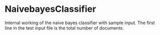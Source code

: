 # NaivebayesClassifier
Internal working of the naive bayes classifier with sample input.
The first line in the test input file is the total number of documents.
